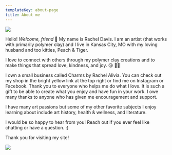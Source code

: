 ```yaml
---
templateKey: about-page
title: About me
---
```

![](/img/20191221_183332.jpg)

Hello! *Welcome, friend* 💜  My name is Rachel Davis. I am an artist (that works with primarily polymer clay) and I live in Kansas City, MO with my loving husband and too kitties, Peach & Tiger. 

I love to connect with others through my polymer clay creations and to make things that spread love, kindness, and joy. 😘 🌺🌸 

I own a small business called Charms by Rachel Alivia. You can check out my shop in the bright yellow link at the top right or find me on Instagram or Facebook. Thank you to everyone who helps me do what I love. It is such a gift to be able to create what you enjoy and have fun in your work. I owe many thanks to anyone who has given me encouragement and support.

I have many art passions but some of my other favorite subjects I enjoy learning about include art history, health & wellness, and literature.

I would be so happy to hear from you! Reach out if you ever feel like chatting or have a question. :)

Thank you for visiting my site!

![](/img/20200710_122352.jpg)